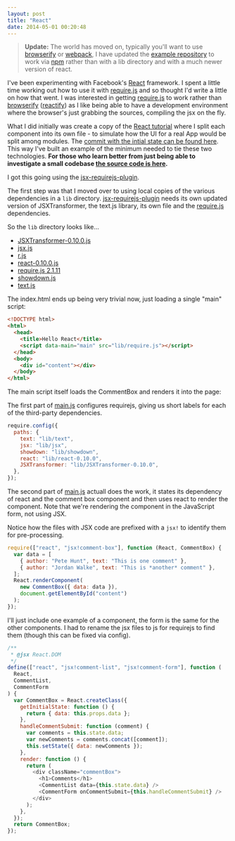 ```yaml
---
layout: post
title: "React"
date: 2014-05-01 00:20:48
---
```


> **Update:** The world has moved on, typically you'll want to use [browserify](http://browserify.org) or [webpack](https://webpack.github.io/), I have updated the [example repository](https://github.com/thaggie/react-tut) to work via [npm](https://www.npmjs.com/) rather than with a lib directory and with a much newer version of react.

I've been experimenting with Facebook's [React](http://facebook.github.io/react/) framework.
I spent a little time working out how to use it with [require.js](http://requirejs.org/) and so
thought I'd write a little on how that went. I was interested in getting [require.js](http://requirejs.org/) to
work rather than [browserify](http://browserify.org) ([reactify](https://github.com/andreypopp/reactify))
as I like being able to have a development environment where the browser's just grabbing the sources, compiling the jsx on the fly.

What I did initially was create a copy of the [React tutorial](http://facebook.github.io/react/docs/tutorial.html)
where I split each component into its own file - to simulate how the UI for a real App would be split among modules.
The [commit with the intial state can be found here](https://github.com/thaggie/react-tut/commit/48dc16d106de0b6b9798a0ce6222fbd7bc087788). This way I've built an example of the minimum needed to tie these two technologies. **For those who learn better from just being able
to investigate a small codebase [the source code is here](https://github.com/thaggie/react-tut/).**

I got this going using the [jsx-requirejs-plugin](https://github.com/philix/jsx-requirejs-plugin).

The first step was that I moved over to using local copies of the various dependencies in a `lib` directory.
[jsx-requirejs-plugin](https://github.com/philix/jsx-requirejs-plugin) needs its own updated version of JSXTransformer,
the text.js library, its own file and the [require.js](http://requirejs.org/) dependencies.

So the `lib` directory looks like...

- [JSXTransformer-0.10.0.js](https://raw.githubusercontent.com/alirussell/jsx-requirejs-plugin/master/js/JSXTransformer-0.10.0.js)
- [jsx.js](https://raw.githubusercontent.com/philix/jsx-requirejs-plugin/master/js/jsx.js)
- [r.js](http://requirejs.org/docs/release/2.1.11/r.js)
- [react-0.10.0.js](http://fb.me/react-0.10.0.js)
- [require.js 2.1.11](http://requirejs.org/docs/release/2.1.11/comments/require.js)
- [showdown.js](http://cdnjs.cloudflare.com/ajax/libs/showdown/0.3.1/showdown.min.js)
- [text.js](https://raw.githubusercontent.com/requirejs/text/latest/text.js)

The index.html ends up being very trivial now, just loading a single "main" script:

```html
<!DOCTYPE html>
<html>
  <head>
    <title>Hello React</title>
    <script data-main="main" src="lib/require.js"></script>
  </head>
  <body>
    <div id="content"></div>
  </body>
</html>
```

The main script itself loads the CommentBox and renders it into the page:

The first part of [main.js](https://github.com/thaggie/react-tut/blob/master/main.js) configures
requirejs, giving us short labels for each of the third-party dependencies.

```js
require.config({
  paths: {
    text: "lib/text",
    jsx: "lib/jsx",
    showdown: "lib/showdown",
    react: "lib/react-0.10.0",
    JSXTransformer: "lib/JSXTransformer-0.10.0",
  },
});
```

The second part of [main.js](https://github.com/thaggie/react-tut/blob/master/main.js) actuall does
the work, it states its dependency of react and the comment box component and then uses react to
render the component. Note that we're rendering the component in the JavaScript form, not using JSX.

Notice how the files with JSX code are prefixed with a `jsx!` to identify them for pre-processing.

```js
require(["react", "jsx!comment-box"], function (React, CommentBox) {
  var data = [
    { author: "Pete Hunt", text: "This is one comment" },
    { author: "Jordan Walke", text: "This is *another* comment" },
  ];
  React.renderComponent(
    new CommentBox({ data: data }),
    document.getElementById("content")
  );
});
```

I'll just include one example of a component, the form is the same for the other components.
I had to rename the jsx files to js for requirejs to find them (though this can be fixed via config).

```js
/**
 * @jsx React.DOM
 */
define(["react", "jsx!comment-list", "jsx!comment-form"], function (
  React,
  CommentList,
  CommentForm
) {
  var CommentBox = React.createClass({
    getInitialState: function () {
      return { data: this.props.data };
    },
    handleCommentSubmit: function (comment) {
      var comments = this.state.data;
      var newComments = comments.concat([comment]);
      this.setState({ data: newComments });
    },
    render: function () {
      return (
        <div className="commentBox">
          <h1>Comments</h1>
          <CommentList data={this.state.data} />
          <CommentForm onCommentSubmit={this.handleCommentSubmit} />
        </div>
      );
    },
  });
  return CommentBox;
});
```
